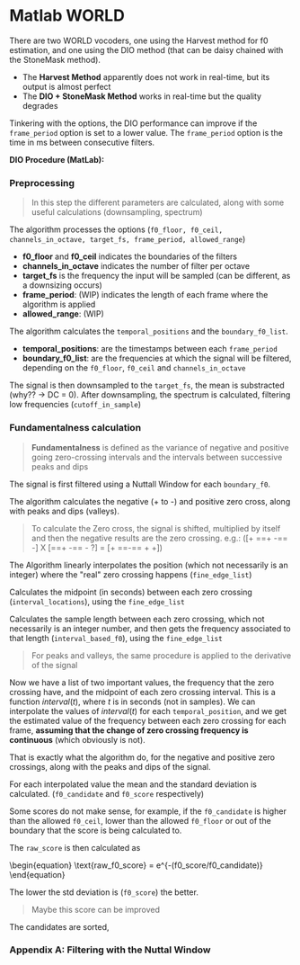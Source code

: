 # Matlab WORLD

There are two WORLD vocoders, one using the Harvest method for f0 estimation, and one using the DIO method (that can be daisy chained with the StoneMask method).

 - The **Harvest Method** apparently does not work in real-time, but its output is almost perfect
 -  The **DIO + StoneMask Method** works in real-time but the quality degrades

Tinkering with the options, the DIO performance can improve if the ```frame_period``` option is set to a lower value. The ```frame_period``` option is the time in ms between consecutive filters.

**DIO Procedure (MatLab):**

### Preprocessing
> In this step  the different parameters are calculated, along with some useful calculations (downsampling, spectrum)

 The algorithm processes the options (```f0_floor, f0_ceil, channels_in_octave, target_fs, frame_period, allowed_range```)
 * **f0_floor** and **f0_ceil** indicates the boundaries of the filters
 * **channels_in_octave** indicates the number of filter per octave
 * **target_fs** is the frequency the input will be sampled (can be different, as a downsizing occurs)
 * **frame_period**: (WIP) indicates the length of each frame where the algorithm is applied
 * **allowed_range**: (WIP)
          
The algorithm calculates the ```temporal_positions``` and the ```boundary_f0_list```.
* **temporal_positions**: are the timestamps between each ```frame_period```
* **boundary_f0_list**: are the frequencies at which the signal will be filtered, depending on the ```f0_floor```, ```f0_ceil``` and ```channels_in_octave```
 
 The signal is then downsampled to the ```target_fs```, the mean is substracted (why?? $\rightarrow$ DC = 0). After downsampling, the spectrum is calculated, filtering low frequencies (```cutoff_in_sample```)
 
 ### Fundamentalness calculation
> **Fundamentalness** is defined as the variance of negative and positive going zero-crossing intervals and the intervals between successive peaks and dips
 
 The signal is first filtered using a Nuttall Window for each ```boundary_f0```.
 
 The algorithm calculates the negative (+ to -) and positive zero cross, along with peaks and dips (valleys). 
 
> To calculate the Zero cross, the signal is shifted, multiplied by itself and then the negative results are the zero crossing.
> e.g.: ([+ ==+ -== -] X [==+ -== - ?] = [+ ==-== + +])
 
The Algorithm linearly interpolates the position (which not necessarily is an integer) where the "real" zero crossing happens (```fine_edge_list```)

Calculates the midpoint (in seconds) between each zero crossing (```interval_locations```), using the ```fine_edge_list```

Calculates the sample length between each zero crossing, which not necessarily is an integer number, and then gets the frequency associated to that length (```interval_based_f0```), using the ```fine_edge_list```

> For peaks and valleys, the same procedure is applied to the derivative of the signal

Now we have a list of two important values, the frequency that the zero crossing have, and the midpoint of each zero crossing interval. This is a function $interval(t)$, where $t$ is in seconds (not in samples). We can interpolate the values of $interval(t)$ for each ```temporal_position```, and we get the estimated value of the frequency between each zero crossing for each frame, **assuming that the change of zero crossing frequency is continuous** (which obviously is not).

That is exactly what the algorithm do, for the negative and positive zero crossings, along with the peaks and dips of the signal.

For each interpolated value the mean and the standard deviation is calculated. (```f0_candidate``` and ```f0_score``` respectively)

Some scores do not make sense, for example, if the ```f0_candidate``` is higher than the allowed ```f0_ceil```, lower than the allowed ```f0_floor``` or out of the boundary that the score is being calculated to.

The ```raw_score``` is then calculated as

\begin{equation}
    \text{raw_f0_score} = e^{-(f0\_score/f0\_candidate)}
\end{equation}

The lower the std deviation is (```f0_score```) the better.

> Maybe this score can be improved

The candidates are sorted, 

### Appendix A: Filtering with the Nuttal Window